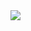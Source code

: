 <img src="https://github-readme-stats.vercel.app/api?username=huybach02&theme=react&show_icons=true&count_private=true">
